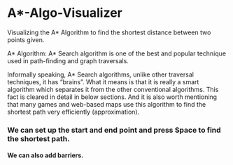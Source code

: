 # A*-Algo-Visualizer
Visualizing the A* Algorithm to find the shortest distance between two points given.

A* Algorithm:
A* Search algorithm is one of the best and popular technique used in path-finding and graph traversals.

Informally speaking, A* Search algorithms, unlike other traversal techniques, it has “brains”. What it means is that it is really a smart algorithm which separates it from the other conventional algorithms. This fact is cleared in detail in below sections. 
And it is also worth mentioning that many games and web-based maps use this algorithm to find the shortest path very efficiently (approximation). 

### We can set up the start and end point and press Space to find the shortest path.

#### We can also add barriers.
